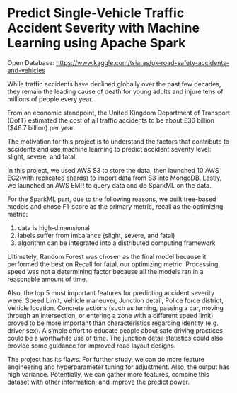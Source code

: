 # Predict Single-Vehicle Traffic Accident Severity with Machine Learning using Apache Spark

Open Database: 
https://www.kaggle.com/tsiaras/uk-road-safety-accidents-and-vehicles

While traffic accidents have declined globally over the past few decades, they
remain the leading cause of death for young adults and injure tens of millions of people
every year. 

From an economic standpoint, the United Kingdom Department of Transport (DofT) estimated the cost of all traffic accidents to be about £36 billion ($46.7 billion) per year.

The motivation for this project is to understand the factors that contribute to accidents and use machine learning to predict accident severity level: slight, severe, and fatal. 

In this project, we used AWS S3 to store the data, then launched 10 AWS EC2(with replicated shards) to import data from S3 into MongoDB. 
Lastly, we launched an AWS EMR to query data and do SparkML on the data.


For the SparkML part, due to the following reasons, we built tree-based models and chose F1-score as the primary metric, recall
as the optimizing metric:

1) data is high-dimensional 
2) labels suffer from imbalance (slight, severe, and fatal)
3) algorithm can be integrated into a distributed computing framework

Ultimately, Random Forest was chosen as the final model because it performed the best on Recall for fatal, our optimizing metric. 
Processing speed was not a determining factor because all the models ran in a reasonable amount of time.

Also, the top 5 most important features for predicting accident severity were: Speed Limit, Vehicle maneuver, Junction detail, Police force district, 
Vehicle location. Concrete actions (such as turning, passing a car, moving through an
intersection, or entering a zone with a different speed limit) proved to be more important
than characteristics regarding identity (e.g. driver sex). A simple effort to educate people
about safe driving practices could be a worthwhile use of time. The junction detail
statistics could also provide some guidance for improved road layout designs.

The project has its flaws. For further study, we can do more feature engineering and hyperparameter tuning for adjustment. Also,
the output has high variance. Potentially, we can gather more features, combine this dataset with other information, and improve the predict power.
